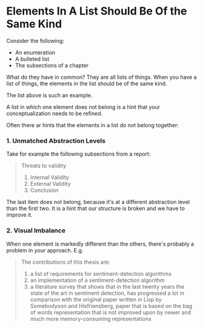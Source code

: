 Elements In A List Should Be Of the Same Kind
===

Consider the following: 

- An enumeration
- A bulleted list
- The subsections of a chapter

What do they have in common? They are all lists of things. When you have a list of things, the elements in the list should be of the same kind. 

The list above is such an example. 

A list in which one element does not belong is a hint that your conceptualization needs to be refined. 

Often there ar hints that the elements in a list do not belong together:


### 1. Unmatched Abstraction Levels

Take for example the following subsections from a report:

> Threats to validity
> 
> 1. Internal Validity
> 2. External Validity
> 3. Conclusion

The last item does not belong, because it's at a different abstraction level than the first two. It is a hint that our structure is broken and we have to improve it.


### 2. Visual Imbalance

When one element is markedly different than the others, there's probably a problem in your approach. E.g. 

> The contributions of this thesis are: 
> 
>  1. a list of requirements for sentiment-detection algorithms
>  2. an implementation of a sentiment-detection algorithm
>  3. a literature survey that shows that in the last twenty years the state of the art in sentiment detection, has progressed a lot in comparison with the original paper written in Lisp by Somebodyson and Hisfriensberg, paper that is based on the bag of words representation that is not improved upon by newer and much more memory-consuming representations
